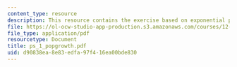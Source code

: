 ```yaml
---
content_type: resource
description: This resource contains the exercise based on exponential population growth.
file: https://ol-ocw-studio-app-production.s3.amazonaws.com/courses/12-102-environmental-earth-science-fall-2005/d90838ea8e83edfa97f416ea00bde830_ps_1_popgrowth.pdf
file_type: application/pdf
resourcetype: Document
title: ps_1_popgrowth.pdf
uid: d90838ea-8e83-edfa-97f4-16ea00bde830
---
```

